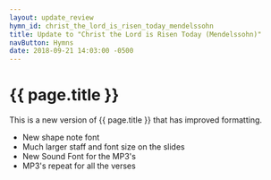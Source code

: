 ```yaml
---
layout: update_review
hymn_id: christ_the_lord_is_risen_today_mendelssohn
title: Update to "Christ the Lord is Risen Today (Mendelssohn)"
navButton: Hymns
date: 2018-09-21 14:03:00 -0500
---
```

# {{ page.title }}
This is a new version of {{ page.title }} that has improved formatting.

- New shape note font
- Much larger staff and font size on the slides
- New Sound Font for the MP3's
- MP3's repeat for all the verses
